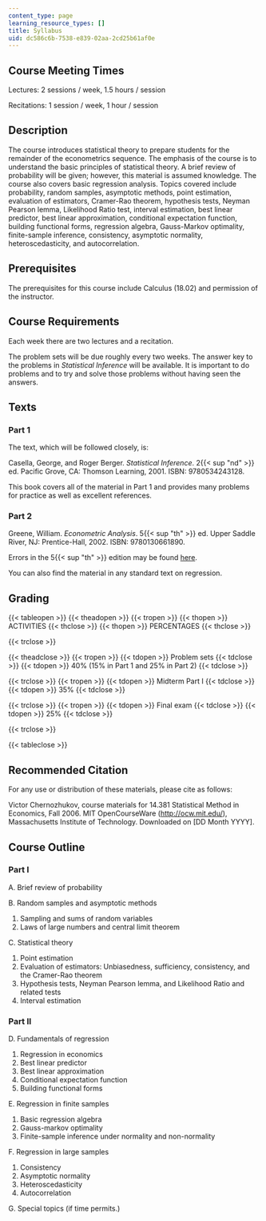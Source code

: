 ```yaml
---
content_type: page
learning_resource_types: []
title: Syllabus
uid: dc586c6b-7538-e839-02aa-2cd25b61af0e
---
```


Course Meeting Times
--------------------

Lectures: 2 sessions / week, 1.5 hours / session

Recitations: 1 session / week, 1 hour / session

Description
-----------

The course introduces statistical theory to prepare students for the remainder of the econometrics sequence. The emphasis of the course is to understand the basic principles of statistical theory. A brief review of probability will be given; however, this material is assumed knowledge. The course also covers basic regression analysis. Topics covered include probability, random samples, asymptotic methods, point estimation, evaluation of estimators, Cramer-Rao theorem, hypothesis tests, Neyman Pearson lemma, Likelihood Ratio test, interval estimation, best linear predictor, best linear approximation, conditional expectation function, building functional forms, regression algebra, Gauss-Markov optimality, finite-sample inference, consistency, asymptotic normality, heteroscedasticity, and autocorrelation.

Prerequisites
-------------

The prerequisites for this course include Calculus (18.02) and permission of the instructor.

Course Requirements
-------------------

Each week there are two lectures and a recitation.

The problem sets will be due roughly every two weeks. The answer key to the problems in _Statistical Inference_ will be available. It is important to do problems and to try and solve those problems without having seen the answers.

Texts
-----

### Part 1

The text, which will be followed closely, is:

Casella, George, and Roger Berger. _Statistical Inference_. 2{{< sup "nd" >}} ed. Pacific Grove, CA: Thomson Learning, 2001. ISBN: 9780534243128.

This book covers all of the material in Part 1 and provides many problems for practice as well as excellent references.

### Part 2

Greene, William. _Econometric Analysis_. 5{{< sup "th" >}} ed. Upper Saddle River, NJ: Prentice-Hall, 2002. ISBN: 9780130661890.

Errors in the 5{{< sup "th" >}} edition may be found [here](http://pages.stern.nyu.edu/~wgreene/Text/econometricanalysis.htm).

You can also find the material in any standard text on regression.

Grading
-------

{{< tableopen >}}
{{< theadopen >}}
{{< tropen >}}
{{< thopen >}}
ACTIVITIES
{{< thclose >}}
{{< thopen >}}
PERCENTAGES
{{< thclose >}}

{{< trclose >}}

{{< theadclose >}}
{{< tropen >}}
{{< tdopen >}}
Problem sets
{{< tdclose >}}
{{< tdopen >}}
40% (15% in Part 1 and 25% in Part 2)
{{< tdclose >}}

{{< trclose >}}
{{< tropen >}}
{{< tdopen >}}
Midterm Part I
{{< tdclose >}}
{{< tdopen >}}
35%
{{< tdclose >}}

{{< trclose >}}
{{< tropen >}}
{{< tdopen >}}
Final exam
{{< tdclose >}}
{{< tdopen >}}
25%
{{< tdclose >}}

{{< trclose >}}

{{< tableclose >}}

Recommended Citation
--------------------

For any use or distribution of these materials, please cite as follows:

Victor Chernozhukov, course materials for 14.381 Statistical Method in Economics, Fall 2006. MIT OpenCourseWare (http://ocw.mit.edu/), Massachusetts Institute of Technology. Downloaded on \[DD Month YYYY\].

Course Outline
--------------

### Part I

A. Brief review of probability

B. Random samples and asymptotic methods

1.  Sampling and sums of random variables
2.  Laws of large numbers and central limit theorem

C. Statistical theory

1.  Point estimation
2.  Evaluation of estimators: Unbiasedness, sufficiency, consistency, and the Cramer-Rao theorem
3.  Hypothesis tests, Neyman Pearson lemma, and Likelihood Ratio and related tests
4.  Interval estimation

### Part II

D. Fundamentals of regression

1.  Regression in economics
2.  Best linear predictor
3.  Best linear approximation
4.  Conditional expectation function
5.  Building functional forms

E. Regression in finite samples

1.  Basic regression algebra
2.  Gauss-markov optimality
3.  Finite-sample inference under normality and non-normality

F. Regression in large samples

1.  Consistency
2.  Asymptotic normality
3.  Heteroscedasticity
4.  Autocorrelation

G. Special topics (if time permits.)